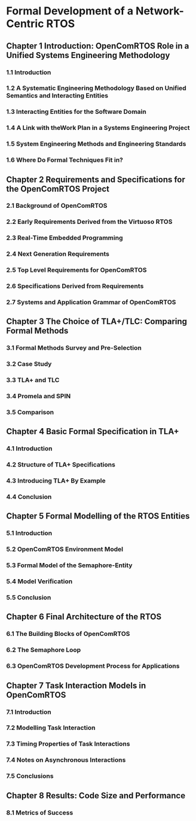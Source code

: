 # Formal Development of a Network-Centric RTOS

## Chapter 1 Introduction: OpenComRTOS Role in a Unified Systems Engineering Methodology

### 1.1 Introduction

### 1.2 A Systematic Engineering Methodology Based on Unified Semantics and Interacting Entities

### 1.3 Interacting Entities for the Software Domain

### 1.4 A Link with theWork Plan in a Systems Engineering Project

### 1.5 System Engineering Methods and Engineering Standards

### 1.6 Where Do Formal Techniques Fit in?

## Chapter 2 Requirements and Specifications for the OpenComRTOS Project

### 2.1 Background of OpenComRTOS

### 2.2 Early Requirements Derived from the Virtuoso RTOS

### 2.3 Real-Time Embedded Programming

### 2.4 Next Generation Requirements

### 2.5 Top Level Requirements for OpenComRTOS

### 2.6 Specifications Derived from Requirements

### 2.7 Systems and Application Grammar of OpenComRTOS

## Chapter 3 The Choice of TLA+/TLC: Comparing Formal Methods

### 3.1 Formal Methods Survey and Pre-Selection

### 3.2 Case Study

### 3.3 TLA+ and TLC

### 3.4 Promela and SPIN

### 3.5 Comparison

## Chapter 4 Basic Formal Specification in TLA+

### 4.1 Introduction

### 4.2 Structure of TLA+ Specifications

### 4.3 Introducing TLA+ By Example

### 4.4 Conclusion

## Chapter 5 Formal Modelling of the RTOS Entities

### 5.1 Introduction

### 5.2 OpenComRTOS Environment Model

### 5.3 Formal Model of the Semaphore-Entity

### 5.4 Model Verification

### 5.5 Conclusion

## Chapter 6 Final Architecture of the RTOS

### 6.1 The Building Blocks of OpenComRTOS

### 6.2 The Semaphore Loop

### 6.3 OpenComRTOS Development Process for Applications

## Chapter 7 Task Interaction Models in OpenComRTOS

### 7.1 Introduction

### 7.2 Modelling Task Interaction

### 7.3 Timing Properties of Task Interactions

### 7.4 Notes on Asynchronous Interactions

### 7.5 Conclusions

## Chapter 8 Results: Code Size and Performance

### 8.1 Metrics of Success

